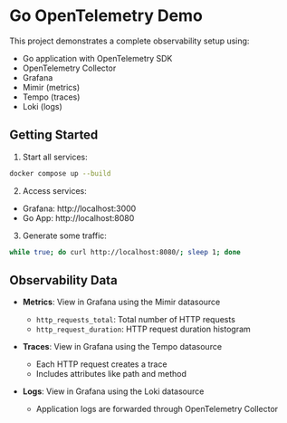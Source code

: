 # Go OpenTelemetry Demo

This project demonstrates a complete observability setup using:
- Go application with OpenTelemetry SDK
- OpenTelemetry Collector
- Grafana
- Mimir (metrics)
- Tempo (traces)
- Loki (logs)

## Getting Started

1. Start all services:
```bash
docker compose up --build
```

2. Access services:
- Grafana: http://localhost:3000
- Go App: http://localhost:8080

3. Generate some traffic:
```bash
while true; do curl http://localhost:8080/; sleep 1; done
```

## Observability Data

- **Metrics**: View in Grafana using the Mimir datasource
  - `http_requests_total`: Total number of HTTP requests
  - `http_request_duration`: HTTP request duration histogram

- **Traces**: View in Grafana using the Tempo datasource
  - Each HTTP request creates a trace
  - Includes attributes like path and method

- **Logs**: View in Grafana using the Loki datasource
  - Application logs are forwarded through OpenTelemetry Collector
